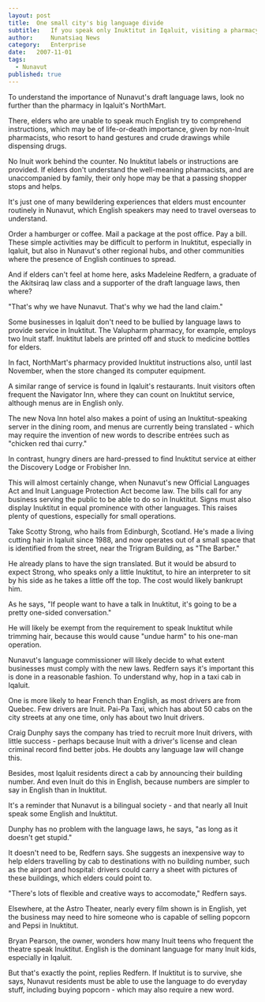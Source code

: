 ```yaml
---
layout:	post
title:	One small city's big language divide
subtitle:	If you speak only Inuktitut in Iqaluit, visiting a pharmacy could be life-threatening
author:     Nunatsiaq News
category:	Enterprise
date:	2007-11-01
tags: 
  - Nunavut
published: true
---
```


To understand the importance of Nunavut's draft language laws, look no further than the pharmacy in Iqaluit's NorthMart.

There, elders who are unable to speak much English try to comprehend instructions, which may be of life-or-death importance, given by non-Inuit pharmacists, who resort to hand gestures and crude drawings while dispensing drugs.

No Inuit work behind the counter. No Inuktitut labels or instructions are provided. If elders don't understand the well-meaning pharmacists, and are unaccompanied by family, their only hope may be that a passing shopper stops and helps.

It's just one of many bewildering experiences that elders must encounter routinely in Nunavut, which English speakers may need to travel overseas to understand. <!-- BREAK -->

Order a hamburger or coffee. Mail a package at the post office. Pay a bill. These simple activities may be difficult to perform in Inuktitut, especially in Iqaluit, but also in Nunavut's other regional hubs, and other communities where the presence of English continues to spread.

And if elders can't feel at home here, asks Madeleine Redfern, a graduate of the Akitsiraq law class and a supporter of the draft language laws, then where?

"That's why we have Nunavut. That's why we had the land claim."

Some businesses in Iqaluit don't need to be bullied by language laws to provide service in Inuktitut. The Valupharm pharmacy, for example, employs two Inuit staff. Inuktitut labels are printed off and stuck to medicine bottles for elders.

In fact, NorthMart's pharmacy provided Inuktitut instructions also, until last November, when the store changed its computer equipment.

A similar range of service is found in Iqaluit's restaurants. Inuit visitors often frequent the Navigator Inn, where they can count on Inuktitut service, although menus are in English only.

The new Nova Inn hotel also makes a point of using an Inuktitut-speaking server in the dining room, and menus are currently being translated - which may require the invention of new words to describe entrées such as "chicken red thai curry."

In contrast, hungry diners are hard-pressed to find Inuktitut service at either the Discovery Lodge or Frobisher Inn.

This will almost certainly change, when Nunavut's new Official Languages Act and Inuit Language Protection Act become law. The bills call for any business serving the public to be able to do so in Inuktitut. Signs must also display Inuktitut in equal prominence with other languages. This raises plenty of questions, especially for small operations.

Take Scotty Strong, who hails from Edinburgh, Scotland.  He's made a living cutting hair in Iqaluit since 1988, and now operates out of a small space that is identified from the street, near the Trigram Building, as "The Barber."

He already plans to have the sign translated. But it would be absurd to expect Strong, who speaks only a little Inuktitut, to hire an interpreter to sit by his side as he takes a little off the top. The cost would likely bankrupt him.

As he says, "If people want to have a talk in Inuktitut, it's going to be a pretty one-sided conversation."

He will likely be exempt from the requirement to speak Inuktitut while trimming hair, because this would cause "undue harm" to his one-man operation.

Nunavut's language commissioner will likely decide to what extent businesses must comply with the new laws. Redfern says it's important this is done in a reasonable fashion. To understand why, hop in a taxi cab in Iqaluit.

One is more likely to hear French than English, as most drivers are from Quebec. Few drivers are Inuit. Pai-Pa Taxi, which has about 50 cabs on the city streets at any one time, only has about two Inuit drivers.

Craig Dunphy says the company has tried to recruit more Inuit drivers, with little success - perhaps because Inuit with a driver's license and clean criminal record find better jobs. He doubts any language law will change this.

Besides, most Iqaluit residents direct a cab by announcing their building number. And even Inuit do this in English, because numbers are simpler to say in English than in Inuktitut.

It's a reminder that Nunavut is a bilingual society - and that nearly all Inuit speak some English and Inuktitut.

Dunphy has no problem with the language laws, he says, "as long as it doesn't get stupid."

It doesn't need to be, Redfern says. She suggests an inexpensive way to help elders travelling by cab to destinations with no building number, such as the airport and hospital: drivers could carry a sheet with pictures of these buildings, which elders could point to.

"There's lots of flexible and creative ways to accomodate," Redfern says.

Elsewhere, at the Astro Theater, nearly every film shown is in English, yet the business may need to hire someone who is capable of selling popcorn and Pepsi in Inuktitut.

Bryan Pearson, the owner, wonders how many Inuit teens who frequent the theatre speak Inuktitut. English is the dominant language for many Inuit kids, especially in Iqaluit.

But that's exactly the point, replies Redfern. If Inuktitut is to survive, she says, Nunavut residents must be able to use the language to do everyday stuff, including buying popcorn - which may also require a new word.

